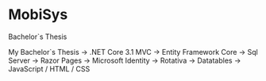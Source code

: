 # MobiSys
Bachelor`s Thesis


My Bachelor`s Thesis -> .NET Core 3.1 MVC
                     -> Entity Framework Core
                     -> Sql Server
                     -> Razor Pages
                     -> Microsoft Identity
                     -> Rotativa
                     -> Datatables
                     -> JavaScript / HTML / CSS
                     
